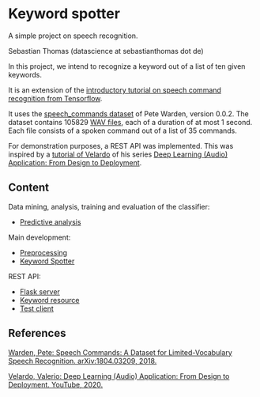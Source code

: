 # Keyword spotter

A simple project on speech recognition.

Sebastian Thomas (datascience at sebastianthomas dot de)


In this project, we intend to recognize a keyword out of a list of ten given keywords.

It is an extension of the [introductory tutorial on speech command recognition from Tensorflow](https://www.tensorflow.org/datasets/catalog/speech_commands).

It uses the [speech_commands dataset](https://www.tensorflow.org/datasets/catalog/speech_commands) of Pete Warden, version 0.0.2. The dataset contains 105829 [WAV files](https://en.wikipedia.org/wiki/WAV), each of a duration of at most 1 second. Each file consists of a spoken command out of a list of 35 commands.

For demonstration purposes, a REST API was implemented. This was inspired by a [tutorial of Velardo](https://youtu.be/1rSNlrEzdL4) of his series [Deep Learning (Audio) Application: From Design to Deployment](https://www.youtube.com/playlist?list=PL-wATfeyAMNpCRQkKgtOZU_ykXc63oyzp).


## Content

Data mining, analysis, training and evaluation of the classifier:
- [Predictive analysis](predictive_analysis.ipynb)

Main development:
- [Preprocessing](common/preprocessing.py)
- [Keyword Spotter](keyword_spotter.py)

REST API:
- [Flask server](server.py)
- [Keyword resource](resources/keyword.py)
- [Test client](client.py)



## References

[Warden, Pete: Speech Commands: A Dataset for Limited-Vocabulary Speech Recognition. arXiv:1804.03209, 2018.](https://arxiv.org/abs/1804.03209)

[Velardo, Valerio: Deep Learning (Audio) Application: From Design to Deployment. YouTube, 2020.](https://www.youtube.com/playlist?list=PL-wATfeyAMNpCRQkKgtOZU_ykXc63oyzp)
